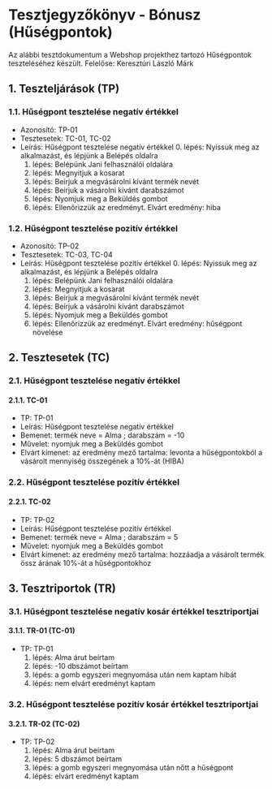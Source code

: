 # Tesztjegyzőkönyv - Bónusz (Hűségpontok)

Az alábbi tesztdokumentum a Webshop projekthez tartozó Hűségpontok teszteléséhez készült. Felelőse: Keresztúri László Márk


## 1. Teszteljárások (TP)

### 1.1. Hűségpont tesztelése negatív értékkel
- Azonosító: TP-01
- Tesztesetek: TC-01, TC-02
- Leírás: Hűségpont tesztelése negatív értékkel 
    0. lépés: Nyissuk meg az alkalmazást, és lépjünk a Belépés oldalra
    1. lépés: Belépünk Jani felhasználói oldalára
    2. lépés: Megnyitjuk a kosarat
    3. lépés: Beírjuk a megvásárolni kívánt termék nevét
    3. lépés: Beírjuk a vásárolni kívánt darabszámot
    3. lépés: Nyomjuk meg a Beküldés gombot
    4. lépés: Ellenőrizzük az eredményt. Elvárt eredmény: hiba
	
### 1.2. Hűségpont tesztelése pozitív értékkel
- Azonosító: TP-02
- Tesztesetek: TC-03, TC-04
- Leírás: Hűségpont tesztelése pozitív értékkel
    0. lépés: Nyissuk meg az alkalmazást, és lépjünk a Belépés oldalra
    1. lépés: Belépünk Jani felhasználói oldalára
    2. lépés: Megnyitjuk a kosarat
    3. lépés: Beírjuk a megvásárolni kívánt termék nevét
    3. lépés: Beírjuk a vásárolni kívánt darabszámot
    3. lépés: Nyomjuk meg a Beküldés gombot
    4. lépés: Ellenőrizzük az eredményt. Elvárt eredmény: hűségpont növelése



## 2. Tesztesetek (TC)

### 2.1.  Hűségpont tesztelése negatív értékkel

#### 2.1.1. TC-01
- TP: TP-01
- Leírás: Hűségpont tesztelése negatív értékkel
- Bemenet: termék neve = Alma ; darabszám = -10
- Művelet: nyomjuk meg a Beküldés gombot 
- Elvárt kimenet: az eredmény mező tartalma: levonta a hűségpontokból a vásárolt mennyiség összegének a 10%-át (HIBA)



### 2.2.  Hűségpont tesztelése pozitív értékkel

#### 2.2.1. TC-02
- TP: TP-02
- Leírás: Hűségpont tesztelése pozitív értékkel
- Bemenet: termék neve = Alma ; darabszám = 5
- Művelet: nyomjuk meg a Beküldés gombot 
- Elvárt kimenet: az eredmény mező tartalma: hozzáadja a vásárolt termék össz árának 10%-át a hűségpontokhoz



## 3. Tesztriportok (TR)

### 3.1.  Hűségpont tesztelése negatív kosár értékkel tesztriportjai

#### 3.1.1. TR-01 (TC-01)
- TP: TP-01
    1. lépés: Alma árut beírtam
    2. lépés: -10 dbszámot beírtam 
    3. lépés: a gomb egyszeri megnyomása után nem kaptam hibát
    4. lépés: nem elvárt eredményt kaptam
    

	
### 3.2.  Hűségpont tesztelése pozitív kosár értékkel tesztriportjai

#### 3.2.1. TR-02 (TC-02)
- TP: TP-02
    1. lépés: Alma árut beírtam
    2. lépés: 5 dbszámot beírtam 
    3. lépés: a gomb egyszeri megnyomása után nőtt a hűségpont
    4. lépés: elvárt eredményt kaptam
    

	
    
    